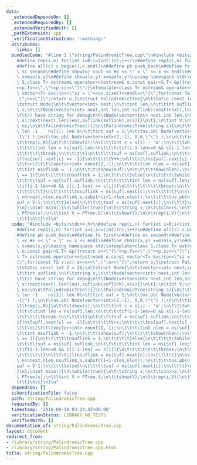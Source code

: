 ```yaml
---
data:
  _extendedDependsOn: []
  _extendedRequiredBy: []
  _extendedVerifiedWith: []
  _pathExtension: cpp
  _verificationStatusIcon: ':warning:'
  attributes:
    links: []
  bundledCode: "#line 1 \"string/PalindromicTree.cpp\"\n#include <bits/stdc++.h>\n\
    #define rep(i,n) for(int i=0;i<(int)(n);i++)\n#define rep1(i,n) for(int i=1;i<=(int)(n);i++)\n\
    #define all(c) c.begin(),c.end()\n#define pb push_back\n#define fs first\n#define\
    \ sc second\n#define show(x) cout << #x << \" = \" << x << endl\n#define chmin(x,y)\
    \ x=min(x,y)\n#define chmax(x,y) x=max(x,y)\nusing namespace std;\ntemplate<class\
    \ S,class T> ostream& operator<<(ostream& o,const pair<S,T> &p){return o<<\"(\"\
    <<p.fs<<\",\"<<p.sc<<\")\";}\ntemplate<class T> ostream& operator<<(ostream& o,const\
    \ vector<T> &vc){o<<\"sz = \"<<vc.size()<<endl<<\"[\";for(const T& v:vc) o<<v<<\"\
    ,\";o<<\"]\";return o;}\nstruct PalindromicTree{\n\tstatic const int Z = 26;\n\
    \tstruct Node{\n\t\tvector<int> next;\n\t\tint len;\n\t\tint suflink;\n\t\tstring\
    \ s;\n\t\tNode(vector<int> next,int len,int suflink):next(next),len(len),suflink(suflink){}\n\
    \t\t// have string for debug\n\t\tNode(vector<int> next,int len,int suflink,string\
    \ s):next(next),len(len),suflink(suflink),s(s){}\n\t};\n\tint V;\n\tvector<Node>\
    \ ns;\n\n\tPalindromicTree(){}\n\tPalindromicTree(string s){\n\t\tV = 2;\t// ns[0]:\
    \ len -1    ns[1]: len 0\n\t\tint suf = 1;\n\t\tns.pb( Node(vector<int>(Z,-1),-1,0,\"\
    -1\") );\n\t\tns.pb( Node(vector<int>(Z,-1), 0,0,\"\") );\n\n\t\tint N = s.size();\n\
    \t\trep(i,N){\n\t\t\tshow(i);\n\t\t\tint c = s[i] - 'a';\n\t\t\twhile(true){\n\
    \t\t\t\tint len = ns[suf].len;\n\t\t\t\tif(i-1-len>=0 && s[i-1-len] == s[i]){\n\
    \t\t\t\t\tbreak;\n\t\t\t\t}\n\t\t\t\tsuf = ns[suf].suflink;\n\t\t\t}\n\n\t\t\t\
    if(ns[suf].next[c] == -1){\n\t\t\t\tV++;\n\t\t\t\tns[suf].next[c] = V-1;\n\t\t\
    \t\t\n\t\t\t\tvector<int> nnext(Z,-1);\n\t\t\t\tint nlen = ns[suf].len+2;\n\t\t\
    \t\tint nsuflink = -1;\n\t\t\t\tshow(suf);\n\t\t\t\tshow(nlen);\n\t\t\t\tif(nlen\
    \ == 1){\n\t\t\t\t\tnsuflink = 1;\n\t\t\t\t}else{\n\t\t\t\t\twhile(true){\n\t\t\
    \t\t\t\tsuf = ns[suf].suflink;\n\t\t\t\t\t\tint len = ns[suf].len;\n\t\t\t\t\t\
    \tif(i-1-len>=0 && s[i-1-len] == s[i]){\n\t\t\t\t\t\t\tbreak;\n\t\t\t\t\t\t}\n\
    \t\t\t\t\t}\n\t\t\t\t\tnsuflink = ns[suf].next[c];\n\t\t\t\t}\n\n\t\t\t\tNode\
    \ n(nnext,nlen,nsuflink,s.substr(i+1-nlen,nlen));\n\t\t\t\tns.pb(n);\n\t\t\t\t\
    suf = V-1;\n\t\t\t}else{\n\t\t\t\tsuf = ns[suf].next[c];\n\t\t\t}\n\t\t}\n\n\t\
    }\n};\nint main(){\n\twhile(true){\n\t\tstring s;\n\t\tcin>>s;\n\t\tPalindromicTree\
    \ PTree(s);\n\t\tint V = PTree.V;\n\t\tshow(V);\n\t\trep(i,V){\n\t\t\tshow(PTree.ns[i].s);\n\
    \t\t}\n\t}\n}\n"
  code: "#include <bits/stdc++.h>\n#define rep(i,n) for(int i=0;i<(int)(n);i++)\n\
    #define rep1(i,n) for(int i=1;i<=(int)(n);i++)\n#define all(c) c.begin(),c.end()\n\
    #define pb push_back\n#define fs first\n#define sc second\n#define show(x) cout\
    \ << #x << \" = \" << x << endl\n#define chmin(x,y) x=min(x,y)\n#define chmax(x,y)\
    \ x=max(x,y)\nusing namespace std;\ntemplate<class S,class T> ostream& operator<<(ostream&\
    \ o,const pair<S,T> &p){return o<<\"(\"<<p.fs<<\",\"<<p.sc<<\")\";}\ntemplate<class\
    \ T> ostream& operator<<(ostream& o,const vector<T> &vc){o<<\"sz = \"<<vc.size()<<endl<<\"\
    [\";for(const T& v:vc) o<<v<<\",\";o<<\"]\";return o;}\nstruct PalindromicTree{\n\
    \tstatic const int Z = 26;\n\tstruct Node{\n\t\tvector<int> next;\n\t\tint len;\n\
    \t\tint suflink;\n\t\tstring s;\n\t\tNode(vector<int> next,int len,int suflink):next(next),len(len),suflink(suflink){}\n\
    \t\t// have string for debug\n\t\tNode(vector<int> next,int len,int suflink,string\
    \ s):next(next),len(len),suflink(suflink),s(s){}\n\t};\n\tint V;\n\tvector<Node>\
    \ ns;\n\n\tPalindromicTree(){}\n\tPalindromicTree(string s){\n\t\tV = 2;\t// ns[0]:\
    \ len -1    ns[1]: len 0\n\t\tint suf = 1;\n\t\tns.pb( Node(vector<int>(Z,-1),-1,0,\"\
    -1\") );\n\t\tns.pb( Node(vector<int>(Z,-1), 0,0,\"\") );\n\n\t\tint N = s.size();\n\
    \t\trep(i,N){\n\t\t\tshow(i);\n\t\t\tint c = s[i] - 'a';\n\t\t\twhile(true){\n\
    \t\t\t\tint len = ns[suf].len;\n\t\t\t\tif(i-1-len>=0 && s[i-1-len] == s[i]){\n\
    \t\t\t\t\tbreak;\n\t\t\t\t}\n\t\t\t\tsuf = ns[suf].suflink;\n\t\t\t}\n\n\t\t\t\
    if(ns[suf].next[c] == -1){\n\t\t\t\tV++;\n\t\t\t\tns[suf].next[c] = V-1;\n\t\t\
    \t\t\n\t\t\t\tvector<int> nnext(Z,-1);\n\t\t\t\tint nlen = ns[suf].len+2;\n\t\t\
    \t\tint nsuflink = -1;\n\t\t\t\tshow(suf);\n\t\t\t\tshow(nlen);\n\t\t\t\tif(nlen\
    \ == 1){\n\t\t\t\t\tnsuflink = 1;\n\t\t\t\t}else{\n\t\t\t\t\twhile(true){\n\t\t\
    \t\t\t\tsuf = ns[suf].suflink;\n\t\t\t\t\t\tint len = ns[suf].len;\n\t\t\t\t\t\
    \tif(i-1-len>=0 && s[i-1-len] == s[i]){\n\t\t\t\t\t\t\tbreak;\n\t\t\t\t\t\t}\n\
    \t\t\t\t\t}\n\t\t\t\t\tnsuflink = ns[suf].next[c];\n\t\t\t\t}\n\n\t\t\t\tNode\
    \ n(nnext,nlen,nsuflink,s.substr(i+1-nlen,nlen));\n\t\t\t\tns.pb(n);\n\t\t\t\t\
    suf = V-1;\n\t\t\t}else{\n\t\t\t\tsuf = ns[suf].next[c];\n\t\t\t}\n\t\t}\n\n\t\
    }\n};\nint main(){\n\twhile(true){\n\t\tstring s;\n\t\tcin>>s;\n\t\tPalindromicTree\
    \ PTree(s);\n\t\tint V = PTree.V;\n\t\tshow(V);\n\t\trep(i,V){\n\t\t\tshow(PTree.ns[i].s);\n\
    \t\t}\n\t}\n}\n"
  dependsOn: []
  isVerificationFile: false
  path: string/PalindromicTree.cpp
  requiredBy: []
  timestamp: '2018-09-18 03:14:42+09:00'
  verificationStatus: LIBRARY_NO_TESTS
  verifiedWith: []
documentation_of: string/PalindromicTree.cpp
layout: document
redirect_from:
- /library/string/PalindromicTree.cpp
- /library/string/PalindromicTree.cpp.html
title: string/PalindromicTree.cpp
---
```


